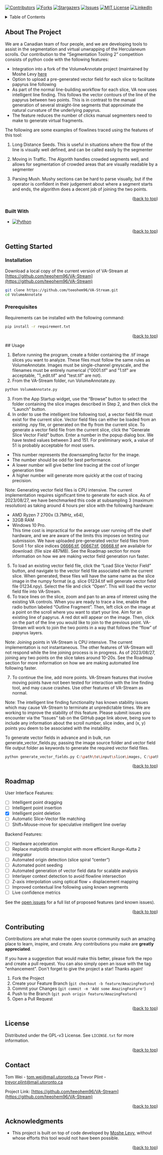 <!-- Improved compatibility of back to top link: See: https://github.com/othneildrew/Best-README-Template/pull/73 -->
<a name="readme-top"></a>

<!-- PROJECT SHIELDS -->
<!--
*** I'm using markdown "reference style" links for readability.
*** Reference links are enclosed in brackets [ ] instead of parentheses ( ).
*** See the bottom of this document for the declaration of the reference variables
*** for contributors-url, forks-url, etc. This is an optional, concise syntax you may use.
*** https://www.markdownguide.org/basic-syntax/#reference-style-links
-->
[![Contributors][contributors-shield]][contributors-url]
[![Forks][forks-shield]][forks-url]
[![Stargazers][stars-shield]][stars-url]
[![Issues][issues-shield]][issues-url]
[![MIT License][license-shield]][license-url]
[![LinkedIn][linkedin-shield]][linkedin-url]
<!-- TABLE OF CONTENTS -->
<details>
  <summary>Table of Contents</summary>
  <ol>
    <li>
      <a href="#about-the-project">About The Project</a>
      <ul>
        <li><a href="#built-with">Built With</a></li>
      </ul>
    </li>
    <li>
      <a href="#getting-started">Getting Started</a>
      <ul>
        <li><a href="#installation">Installation</a></li>
        <li><a href="#prerequisites">Prerequisites</a></li>
      </ul>
    </li>
    <li><a href="#usage">Usage</a></li>
    <li><a href="#roadmap">Roadmap</a></li>
    <li><a href="#contributing">Contributing</a></li>
    <li><a href="#license">License</a></li>
    <li><a href="#contact">Contact</a></li>
    <li><a href="#acknowledgments">Acknowledgments</a></li>
  </ol>
</details>



<!-- ABOUT THE PROJECT -->
## About The Project

We are a Canadian team of four people, and we are developing tools to assist in the segmentation and virtual unwrapping of the Herculaneum scrolls.  Our contribution to the “Segmentation Tooling 2” competition consists of python code with the following features:

* Integration into a fork of the VolumeAnnotate project (maintained by Moshe Levy [here](https://github.com/MosheLevy20/VolumeAnnotate)
* Option to upload a pre-generated vector field for each slice to facilitate papyrus line following
* As part of the normal line-building workflow for each slice, VA now uses intelligent line finding.  This follows the vector contours of the line of the papyrus between two points.  This is in contrast to the manual generation of several straight-line segments that approximate the natural curvature of the underlying papyrus.  
* The feature reduces the number of clicks manual segmenters need to make to generate virtual fragments. 

The following are some examples of flowlines traced using the features of this tool:

1. Long Distance Seeds.  This is useful in situations where the flow of the line is visually well defined, and can be called easily by the segmenter


2. Moving in Traffic.  The Algorith handles crowded segments well, and allows for segmentation of crowded areas that are visually readable by a segmenter
3. Parsing Mush.  Mushy sections can be hard to parse visually, but if the operator is confident in their judgement about where a segment starts and ends, the algorithm does a decent job of joining the two points.  

<p align="right">(<a href="#readme-top">back to top</a>)</p>

### Built With

* [![Python][Python-shield]][Python-url]
<p align="right">(<a href="#readme-top">back to top</a>)</p>

<!-- GETTING STARTED -->
## Getting Started

### Installation

Download a local copy of the current version of VA-Stream at [https://github.com/teeohem96/VA-Stream](https://github.com/teeohem96/VA-Stream)
  ```sh
  git clone https://github.com/teeohem96/VA-Stream.git
  cd VolumeAnnotate
  ```

### Prerequisites

Requirements can be installed with the following command: 
  ```sh
  pip install -r requirement.txt
  ```
<p align="right">(<a href="#readme-top">back to top</a>)</p>  
<!-- USAGE EXAMPLES -->
## Usage

1. Before running the program, create a folder containing the .tif image slices you want to analyze.  These files must follow the same rules as VolumeAnnotate.  Images must be single-channel greyscale, and the filenames must be entirely numerical ("0001.tif" and "1.tif" are acceptable, "1_edit.tif" and "test.tif" are not).
2. From the VA-Stream folder, run VolumeAnnotate.py.  
  ```sh
  python VolumeAnnotate.py
  ```
3. From the App Startup widget, use the “Browse” button to select the folder containing the slice images described in Step 2, and then click the “Launch” button.
4. In order to use the intelligent line following tool, a vector field file must exist for the current slice.  Vector field files can either be loaded from an existing .npy file, or generated on the fly from the current slice.  To generate a vector field file from the current slice, click the "Generate Slice Vector Field" button.  Enter a number in the popup dialog box.  We have tested values between 3 and 151.  For preliminary work, a value of 51 is probably acceptable for most users.  
* This number represents the downsampling factor for the image.  
* The number should be odd for best performance.
* A lower number will give better line tracing at the cost of longer generation time
* A higher number will generate more quickly at the cost of tracing precision.  

Note: Generating vector field files is CPU intensive.  The current implementation requires significant time to generate for each slice.  As of 2023/08/27, we have benchmarked this code at subsampling 3 (maximum resolution) as taking around 4 hours per slice with the following hardware: 
* AMD Ryzen 7 2700x (3.7MHz, x64), 
* 32GB RAM 
* Windows 10 Pro.  
This time cost is impractical for the average user running off the shelf hardware, and we are aware of the limits this imposes on testing our submission.  We have uploaded pre-generated vector field files from Scroll 1 for slice indices [06666.tif](https://drive.google.com/file/d/1WT_rrzDXcYBfrOApCxgztPIua6jBHAcA/view?usp=drive_link), [06667.tif](https://drive.google.com/file/d/1u47Yt-a98yJ-fK3PVwOMDkF__MKRTSye/view?usp=drive_link), [06668.tif](https://drive.google.com/file/d/1nCq1sz4PbqTYPB_ob3k2V_nWN43lF9DO/view?usp=drive_link) are available for download: (file size 487MB).  See the Roadmap section for more information on how we are making vector field generation run faster.  

5. To load an existing vector field file, click the “Load Slice Vector Field” button, and navigate to the vector field file associated with the current slice.  When generated, these files will have the same name as the slice image in the numpy format (e.g. slice 01234.tif will generate vector field file 01234.npy).  Select the file and click “Open”.  This will load the vector field file into VA-Stream.
6. To trace lines on the slice, zoom and pan to an area of interest using the existing VA controls.  When you are ready to trace a line, enable the radio button labeled “Outline Fragment”.  Then, left click on the image at a point on the scroll where you want to start your line.  Aim for an existing line of papyrus.  A red dot will appear on the image.  Then, click on the part of the line you would like to join to the previous point.  VA-Stream will work to join the two points in a way that follows the “flow” of papyrus layers. 

Note: Joining points in VA-Stream is CPU intensive.  The current implementation is not instantaneous.  The other features of VA-Stream will not respond while the line joining process is in progress.  As of 2023/08/27, joining any two points on the slice takes around 10-20s.  See the Roadmap section for more information on how we are making automated line following faster. 

7. To continue the line, add more points.  VA-Stream features that involve moving points have not been tested for interaction with the line finding tool, and may cause crashes.  Use other features of VA-Stream as normal.

Note: The intelligent line finding functionality has known stability issues which may cause VA-Stream to terminate at unpredictable times.  We are working to improve the stability of this feature.  Please submit issues you encounter via the “Issues” tab on the GitHub page link above, being sure to include any information about the scroll number, slice index, and (x, y) points you deem to be associated with the instability.
 
To generate vector fields in advance and in bulk, run generate_vector_fields.py, passing the image source folder and vector field file output folder as keywords to generate the required vector field files.  
  ```sh
  python generate_vector_fields.py C:\path\to\input\slice\images, C:\path\to\output\vector\files
  ```
<p align="right">(<a href="#readme-top">back to top</a>)</p>

<!-- ROADMAP -->
## Roadmap

User Interface Features:
- [ ] Intelligent point dragging
- [ ] Intelligent point insertion
- [X] Intelligent point deletion
- [ ] Automatic Slice-Vector file matching
- [ ] Shift+Mouse-move for speculative intelligent line overlay

Backend Features:
- [ ] Hardware acceleration
- [ ] Replace matplotlib streamplot with more efficient Runge-Kutta 2 integrator
- [ ] Automated origin detection (slice spiral “center”)
- [ ] Automated point seeding 
- [ ] Automated generation of vector field data for scalable analysis
- [ ] Interlayer context detection to avoid flowline intersection
- [ ] Z-axis interpolation using optical flow + displacement mapping
- [ ] Improved contextual line following using known segments
- [ ] Live confidence metrics 

See the [open issues](https://github.com/othneildrew/Best-README-Template/issues) for a full list of proposed features (and known issues).

<p align="right">(<a href="#readme-top">back to top</a>)</p>

<!-- CONTRIBUTING -->
## Contributing

Contributions are what make the open source community such an amazing place to learn, inspire, and create. Any contributions you make are **greatly appreciated**.

If you have a suggestion that would make this better, please fork the repo and create a pull request. You can also simply open an issue with the tag "enhancement".
Don't forget to give the project a star! Thanks again!

1. Fork the Project
2. Create your Feature Branch (`git checkout -b feature/AmazingFeature`)
3. Commit your Changes (`git commit -m 'Add some AmazingFeature'`)
4. Push to the Branch (`git push origin feature/AmazingFeature`)
5. Open a Pull Request

<p align="right">(<a href="#readme-top">back to top</a>)</p>


<!-- LICENSE -->
## License

Distributed under the GPL-v3 License. See `LICENSE.txt` for more information.

<p align="right">(<a href="#readme-top">back to top</a>)</p>


<!-- CONTACT -->
## Contact

Tom Wei - tom.wei@mail.utoronto.ca
Trevor Plint - trevor.plint@mail.utoronto.ca

Project Link: [https://github.com/teeohem96/VA-Stream](https://github.com/teeohem96/VA-Stream)

<p align="right">(<a href="#readme-top">back to top</a>)</p>


<!-- ACKNOWLEDGMENTS -->
## Acknowledgments

* This project is built on top of code developed by [Moshe Levy](https://github.com/MosheLevy20), without whose efforts this tool would not have been possible.  
<p align="right">(<a href="#readme-top">back to top</a>)</p>



<!-- MARKDOWN LINKS & IMAGES -->
<!-- https://www.markdownguide.org/basic-syntax/#reference-style-links -->


[Python-shield]: https://img.shields.io/badge/Python-FFD43B?style=for-the-badge&logo=python&logoColor=blue
[Python-url]: python.org 
[contributors-shield]: https://img.shields.io/github/contributors/othneildrew/Best-README-Template.svg?style=for-the-badge
[contributors-url]: https://github.com/othneildrew/Best-README-Template/graphs/contributors
[forks-shield]: https://img.shields.io/github/forks/othneildrew/Best-README-Template.svg?style=for-the-badge
[forks-url]: https://github.com/othneildrew/Best-README-Template/network/members
[stars-shield]: https://img.shields.io/github/stars/othneildrew/Best-README-Template.svg?style=for-the-badge
[stars-url]: https://github.com/othneildrew/Best-README-Template/stargazers
[issues-shield]: https://img.shields.io/github/issues/othneildrew/Best-README-Template.svg?style=for-the-badge
[issues-url]: https://github.com/othneildrew/Best-README-Template/issues
[license-shield]: https://img.shields.io/github/license/othneildrew/Best-README-Template.svg?style=for-the-badge
[license-url]: https://github.com/othneildrew/Best-README-Template/blob/master/LICENSE.txt
[linkedin-shield]: https://img.shields.io/badge/-LinkedIn-black.svg?style=for-the-badge&logo=linkedin&colorB=555
[linkedin-url]: https://linkedin.com/in/othneildrew
[product-screenshot]: images/screenshot.png
[Next.js]: https://img.shields.io/badge/next.js-000000?style=for-the-badge&logo=nextdotjs&logoColor=white
[Next-url]: https://nextjs.org/
[React.js]: https://img.shields.io/badge/React-20232A?style=for-the-badge&logo=react&logoColor=61DAFB
[React-url]: https://reactjs.org/
[Vue.js]: https://img.shields.io/badge/Vue.js-35495E?style=for-the-badge&logo=vuedotjs&logoColor=4FC08D
[Vue-url]: https://vuejs.org/
[Angular.io]: https://img.shields.io/badge/Angular-DD0031?style=for-the-badge&logo=angular&logoColor=white
[Angular-url]: https://angular.io/
[Svelte.dev]: https://img.shields.io/badge/Svelte-4A4A55?style=for-the-badge&logo=svelte&logoColor=FF3E00
[Svelte-url]: https://svelte.dev/
[Laravel.com]: https://img.shields.io/badge/Laravel-FF2D20?style=for-the-badge&logo=laravel&logoColor=white
[Laravel-url]: https://laravel.com
[Bootstrap.com]: https://img.shields.io/badge/Bootstrap-563D7C?style=for-the-badge&logo=bootstrap&logoColor=white
[Bootstrap-url]: https://getbootstrap.com
[JQuery.com]: https://img.shields.io/badge/jQuery-0769AD?style=for-the-badge&logo=jquery&logoColor=white
[JQuery-url]: https://jquery.com 
